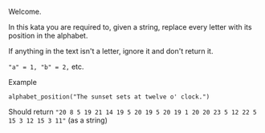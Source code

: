 Welcome.

In this kata you are required to, given a string, replace every letter with its position in the alphabet.

If anything in the text isn't a letter, ignore it and don't return it.

```"a" = 1, "b" = 2,``` etc.

Example

```
alphabet_position("The sunset sets at twelve o' clock.")
```

Should return ```"20 8 5 19 21 14 19 5 20 19 5 20 19 1 20 20 23 5 12 22 5 15 3 12 15 3 11"``` (as a string)